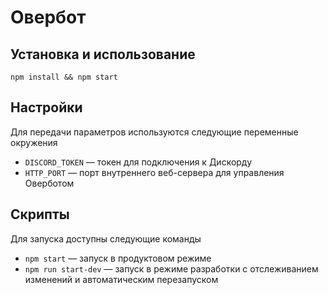 # Овербот

## Установка и использование

```
npm install && npm start
```

## Настройки
Для передачи параметров используются следующие переменные окружения
- ```DISCORD_TOKEN``` — токен для подключения к Дискорду
- ```HTTP_PORT``` — порт внутреннего веб-сервера для управления Оверботом

## Скрипты
Для запуска доступны следующие команды
- ```npm start``` — запуск в продуктовом режиме
- ```npm run start-dev``` — запуск в режиме разработки с отслеживанием изменений и автоматическим перезапуском
